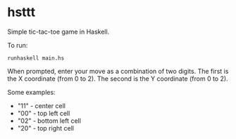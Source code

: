 hsttt
=====

Simple tic-tac-toe game in Haskell.

To run:

```
runhaskell main.hs
```

When prompted, enter your move as a combination of two digits. The first is the
X coordinate (from 0 to 2). The second is the Y coordinate (from 0 to 2).

Some examples:
  - "11" - center cell
  - "00" - top left cell
  - "02" - bottom left cell
  - "20" - top right cell
